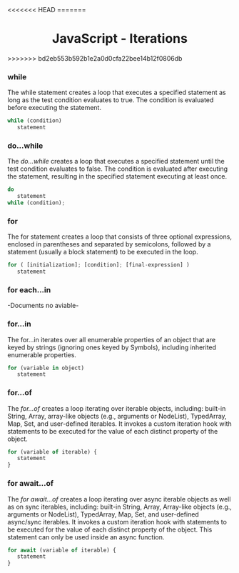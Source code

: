 <link rel="stylesheet" href="https://cdn.jsdelivr.net/npm/bootstrap-icons@1.5.0/font/bootstrap-icons.css">
<<<<<<< HEAD
<link rel="stylesheet" href="../../lib/doc_style.css">
=======
<link rel="stylesheet" href="../source.css">

<h1 style="text-align:center;">JavaScript - Iterations</h1>
>>>>>>> bd2eb553b592b1e2a0d0cfa22bee14b12f0806db

### while
The while statement creates a loop that executes a specified statement as long as the test condition evaluates to true. The condition is evaluated before executing the statement.
```js
while (condition)
   statement
```

### do...while
The *do...while* creates a loop that executes a specified statement until the test condition evaluates to false. The condition is evaluated after executing the statement, resulting in the specified statement executing at least once.
```js
do
   statement
while (condition);
```

### for
The for statement creates a loop that consists of three optional expressions, enclosed in parentheses and separated by semicolons, followed by a statement (usually a block statement) to be executed in the loop.
```js
for ( [initialization]; [condition]; [final-expression] )
   statement
```

###  for each...in
-Documents no aviable-

### for...in
The for...in iterates over all enumerable properties of an object that are keyed by strings (ignoring ones keyed by Symbols), including inherited enumerable properties.
```js
for (variable in object)
   statement
```

### for...of
The *for...of* creates a loop iterating over iterable objects, including: built-in String, Array, array-like objects (e.g., arguments or NodeList), TypedArray, Map, Set, and user-defined iterables. It invokes a custom iteration hook with statements to be executed for the value of each distinct property of the object.
```js
for (variable of iterable) {
   statement
}
```

### for await...of
The *for await...of* creates a loop iterating over async iterable objects as well as on sync iterables, including: built-in String, Array, Array-like objects (e.g., arguments or NodeList), TypedArray, Map, Set, and user-defined async/sync iterables. It invokes a custom iteration hook with statements to be executed for the value of each distinct property of the object. This statement can only be used inside an async function.
```js
for await (variable of iterable) {
   statement
}
```
